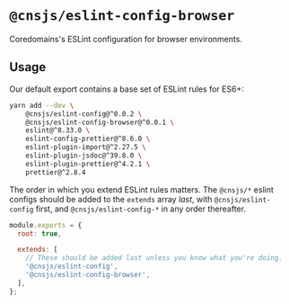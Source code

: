 # `@cnsjs/eslint-config-browser`

Coredomains's ESLint configuration for browser environments.

## Usage

Our default export contains a base set of ESLint rules for ES6+:

```bash
yarn add --dev \
    @cnsjs/eslint-config@^0.0.2 \
    @cnsjs/eslint-config-browser@^0.0.1 \
    eslint@^8.33.0 \
    eslint-config-prettier@^8.6.0 \
    eslint-plugin-import@^2.27.5 \
    eslint-plugin-jsdoc@^39.8.0 \
    eslint-plugin-prettier@^4.2.1 \
    prettier@^2.8.4
```

The order in which you extend ESLint rules matters.
The `@cnsjs/*` eslint configs should be added to the `extends` array _last_,
with `@cnsjs/eslint-config` first, and `@cnsjs/eslint-config-*` in any
order thereafter.

```js
module.exports = {
  root: true,

  extends: [
    // These should be added last unless you know what you're doing.
    '@cnsjs/eslint-config',
    '@cnsjs/eslint-config-browser',
  ],
};
```

